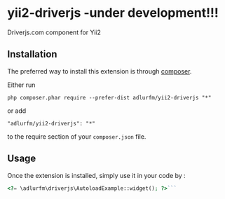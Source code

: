 yii2-driverjs -under development!!!
=============

Driverjs.com component for Yii2

Installation
------------

The preferred way to install this extension is through [composer](http://getcomposer.org/download/).

Either run

```
php composer.phar require --prefer-dist adlurfm/yii2-driverjs "*"
```

or add

```
"adlurfm/yii2-driverjs": "*"
```

to the require section of your `composer.json` file.


Usage
-----

Once the extension is installed, simply use it in your code by  :

```php
<?= \adlurfm\driverjs\AutoloadExample::widget(); ?>```
